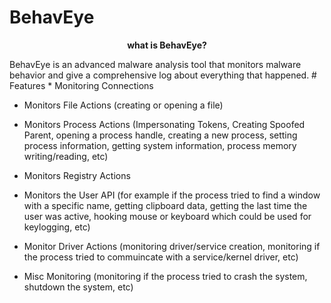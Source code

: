 # BehavEye
<p align="center"><b>what is BehavEye?</b></p>
BehavEye is an advanced malware analysis tool that monitors malware behavior and give a comprehensive log about everything that happened.
# Features
* Monitoring Connections

* Monitors File Actions (creating or opening a file)
  
* Monitors Process Actions (Impersonating Tokens, Creating Spoofed Parent, opening a process handle, creating a new process, setting process information, getting system information, process memory writing/reading, etc)

* Monitors Registry Actions

* Monitors the User API (for example if the process tried to find a window with a specific name, getting clipboard data, getting the last time the user was active, hooking mouse or keyboard which could be used for keylogging, etc)

* Monitor Driver Actions (monitoring driver/service creation, monitoring if the process tried to commuincate with a service/kernel driver, etc)

* Misc Monitoring (monitoring if the process tried to crash the system, shutdown the system, etc)
